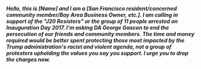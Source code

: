 
##### Hello, this is *[Name]* and I am a  *[San Francisco resident/concerned community member/Bay Area Business Owner, etc.]*. I am calling in support of the "J20 Resisters" or the group of 11  people arrested on Inauguration Day 2017. I'm asking DA George Gascon to end the persecution of our friends and community members. The time and money required would be better spent protecting those most impacted by the Trump administration's racist and violent agenda, not a group of  protesters upholding the values you say you support. I urge you to drop the charges now.





